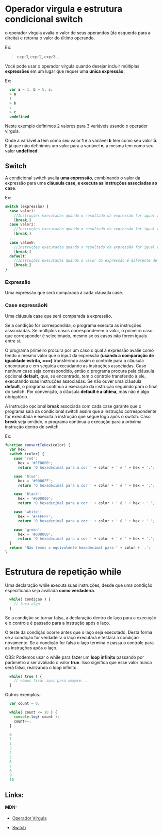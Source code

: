 # Operador virgula e estrutura condicional **switch**
o operador vírgula avalia o valor de seus operandos (da esquerda para a direita) e retorna o valor do último operando.

Ex:
> expr1, expr2, expr3...

Você pode usar o operador vírgula quando desejar incluir múltiplas **expressões** em um lugar que requer uma **única expressão**.

Ex:

```js
  var a = 1, b = 5, c;
  > a
  1
  > b
  5
  > c
  undefined
```

Neste exemplo definimos 2 valores para 3 variáveis usando o operador virgula.

Onde a variável **a** tem como seu valor **1** e a variável **b** tem como seu valor **5**. E já que não definimos um valor para a variável **c**, a mesma tem como seu valor **undefined**.

## Switch
A condicional switch avalia **uma expressão**, combinando o valor da expressão para uma **cláusula case, e executa as instruções  associadas ao case**.

Ex:

```js
switch (expressão) {
  case valor1:
    //Instruções executadas quando o resultado da expressão for igual á valor1
    [break;]
  case valor2:
    //Instruções executadas quando o resultado da expressão for igual á valor2
    [break;]
  ...
  case valueN:
    //Instruções executadas quando o resultado da expressão for igual á valorN
    [break;]
  default:
    //Instruções executadas quando o valor da expressão é diferente de todos os cases
    [break;]
}
```
### Expressão
Uma expressão que será comparada á cada cláusula case.
### Case expressãoN
Uma cláusula case que será comparada á expressão.

Se a condição for correspondida, o programa executa as instruções asssociadas. Se múltiplos casos corresponderem o valor, o primeiro caso que corresponder é selecionado, mesmo se os casos não forem iguais entre si.

O programa primeiro procura por um caso o qual a expressão avalie como tendo o mesmo valor que o input da expressão **(usando a comparação de igualdade estrita, ===)** transferindo assim o controle para a cláusula encontrada e em seguida execudando as instruções associadas. Caso nenhum caso seja correspondido, então o programa procura pela cláusula opcional **default**, que, se encontrado, tem o controle transferido à ele, executando suas instruções associadas. Se não ouver uma cláusula **default**, o programa continua a execução da instrução seguindo para o final do switch. Por convenção, a cláusula **default é a última**, mas não é algo obrigatório.

A instrução opcional **break** associada com cada case garante que o programa saia da condicional switch assim que a instrução correspondente for executada  e executa a instrução que segue logo após o switch. Caso **break** seja omitido, o programa continua a execução para a próxima instrução dentro de switch.

Ex:

```js
function convertToHex(color) {
  var hex;
  switch (color) {
    case 'red':
      hex = '#FF0000';
      return 'O hexadecimal para a cor ' + color + ' é ' + hex + '.';

    case 'blue':
      hex = '#0000FF';
      return 'O hexadecimal para a cor ' + color + ' é ' + hex + '.';

    case 'black':
      hex = '#000000';
      return 'O hexadecimal para a cor ' + color + ' é ' + hex + '.';

    case 'white':
      hex = '#FFFFFF';
      return 'O hexadecimal para a cor ' + color + ' é ' + hex + '.';

    case 'green':
      hex = '#008000';
      return 'O hexadecimal para a cor ' + color + ' é ' + hex + '.';
  }
  return 'Não temos o equivalente hexadecimal para ' + color + '.';
}
```

# Estrutura de repetição while

Uma declaração while executa suas instruções, desde que uma condição especificada seja avaliada **como verdadeira**.

```js
  while( condiçao ) {
    // faça algo
  }
```

Se a condição se tornar falsa, a declaração dentro do laço para a execução e o controle é passado para a instrução após o laço.

O teste da condição ocorre antes que o laço seja executado. Desta forma se a condição for verdadeira o laço executará e testará a condição novamente. Se a condição for falsa o laço termina e passa o controle para as instruções após o laço.


OBS: Podemos usar o while para fazer um **loop infinito** passando por parâmetro a ser avaliado o valor **true**. Isso significa que esse valor nunca será falso, realizando o loop infinito.

```js
  while( true ) {
    // vamos ficar aqui para sempre...
  }
```

Outros exemplos..

```js
  var count = 0;

  while( count <= 10 ) {
    console.log( count );
    count++;
  }

  0
  1
  2
  3
  4
  5
  6
  7
  8
  9
  10
```

## Links:

#### MDN:
- [Operador Vírgula](https://developer.mozilla.org/pt-BR/docs/Web/JavaScript/Reference/Operators/Operador_Virgula)

- [Switch](https://developer.mozilla.org/pt-BR/docs/Web/JavaScript/Reference/Statements/switch)